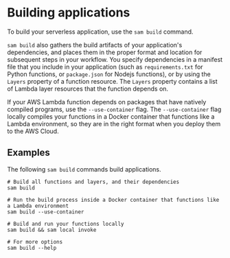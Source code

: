 # Building applications<a name="serverless-sam-cli-using-build"></a>

To build your serverless application, use the `sam build` command\.

`sam build` also gathers the build artifacts of your application's dependencies, and places them in the proper format and location for subsequent steps in your workflow\. You specify dependencies in a manifest file that you include in your application \(such as `requirements.txt` for Python functions, or `package.json` for Nodejs functions\), or by using the `Layers` property of a function resource\. The `Layers` property contains a list of Lambda layer resources that the function depends on\.

If your AWS Lambda function depends on packages that have natively compiled programs, use the `--use-container` flag\. The `--use-container` flag locally compiles your functions in a Docker container that functions like a Lambda environment, so they are in the right format when you deploy them to the AWS Cloud\.

## Examples<a name="building-applications-examples"></a>

The following `sam build` commands build applications\.

```
# Build all functions and layers, and their dependencies
sam build

# Run the build process inside a Docker container that functions like a Lambda environment
sam build --use-container

# Build and run your functions locally
sam build && sam local invoke

# For more options
sam build --help
```
